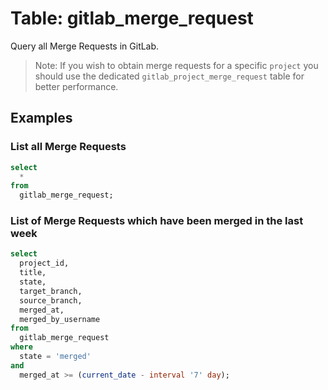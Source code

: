 # Table: gitlab_merge_request

Query all Merge Requests in GitLab.

> Note: If you wish to obtain merge requests for a specific `project` 
> you should use the dedicated `gitlab_project_merge_request` table for better performance.

## Examples

### List all Merge Requests

```sql
select
  *
from
  gitlab_merge_request;
```

### List of Merge Requests which have been merged in the last week

```sql
select
  project_id,
  title,
  state,
  target_branch,
  source_branch,
  merged_at,
  merged_by_username
from
  gitlab_merge_request
where
  state = 'merged'
and
  merged_at >= (current_date - interval '7' day);
```
